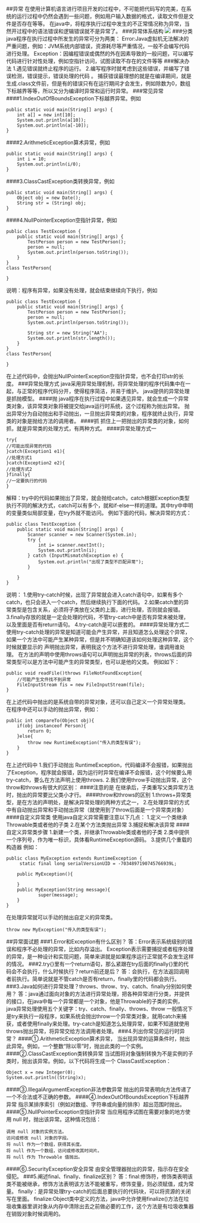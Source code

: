 ##异常
在使用计算机语言进行项目开发的过程中，不可能把代码写的完美，在系统的运行过程中仍然会遇到一些问题，例如用户输入数据的格式，读取文件但是文件是否存在等等。
在java中，将程序执行过程中发生的不正常情况称为异常，当然开过程中的语法错误和逻辑错误就不是异常了。
###异常体系结构
![](https://i.imgur.com/wl3TXOv.png)
###分类
java程序在执行过程中所发生的异常可分为两类：
Error:Java虚拟机无法解决的严重问题，例如：JVM系统内部错误，资源耗尽等严重情况，一般不会编写代码进行处理。
Exception：因编程错误或偶然的外在因素导致的一般问题，可以编写代码进行针对性处理，例如空指针访问，试图读取不存在的文件等等
###解决办法
1.遇见错误就终止程序的运行。
2.编写程序时就考虑到这些错误，并编写了错误检测，错误提示，错误处理的代码 。
捕获错误最理想的就是在编译期间，就是生成.class文件前，但是有的错误只有在运行期间才会发生，例如除数为0，数组下标越界等等，所以又分为编译时异常和运行时异常。
###常见异常
####1.IndexOutOfBoundsException下标越界异常。例如

	public static void main(String[] args) {
		int a[] = new int[10];
		System.out.println(a[10]);
		System.out.println(a[-10]);
	}
####2.ArithmeticException算术异常，例如

	public static void main(String[] args) {
		int i = 10;
		System.out.println(i/0);
	}
####3.ClassCastException类转换异常，例如

	public static void main(String[] args) {
		Object obj = new Date();
		String str = (String) obj;
	}
####4.NullPointerException空指针异常，例如

	public class TestException {
		public static void main(String[] args) {
			TestPerson person = new TestPerson();
			person = null;
			System.out.println(person.toString());
		}
	}
	class TestPerson{
		
	}
说明：程序有异常，如果没有处理，就会结束继续向下执行，例如

	public class TestException {
		public static void main(String[] args) {
			TestPerson person = new TestPerson();
			person = null;
			System.out.println(person.toString());
			
			String str = new String("AA");
			System.out.println(str.length());
		}
	}
	class TestPerson{
		
	}
在上述代码中，会抛出NullPointerException空指针异常，也不会打印str的长度。
###异常处理方式
java采用异常处理机制，将异常处理的程序代码集中在一起，与正常的程序代码分开，使得程序简洁，并易于维护。
java提供的异常处理是抓抛模型。
####抛
java程序在执行过程中如果遇见异常，就会生成一个异常类对象，该异常类对象将被提交给java运行时系统，这个过程称为抛出异常。
抛出异常分为自动抛出和手动抛出，一旦抛出异常类的对象，程序就终止执行，异常类的对象是抛给方法的调用者。
####抓
抓住上一把抛出的异常类的对象，如何抓，就是异常类的处理方式，有两种方式。
####异常处理方式一
	
	try{
	//可能出现异常的代码
	}catch(Exception1 e1){
	//处理方式1
	}catch(Exception2 e2){
	//处理方式2
	}finally{
	//一定要执行的代码
	}
解释：try中的代码如果抛出了异常，就会抛给catch，catch根据Exception类型执行不同的解决方式，catch可以有多个，就和if-else一样的道理。其中try中申明的变量类似局部变量，在try外就不能访问。
例如下面的代码，解决异常的方式：

	public class TestException {
		public static void main(String[] args) {
			Scanner scanner = new Scanner(System.in);
			try {
				int i= scanner.nextInt();
				System.out.println(i);
			} catch (InputMismatchException e) {
				System.out.println("出现了类型不匹配异常");
			}
			
		}
	}
说明：
1.使用try-catch时候，出现了异常就会进入catch语句中，如果有多个catch，也只会进入一个catch，然后继续执行下面的代码。
2.如果catch里的异常类型是包含关系，必须将子类放在父类的上面，进行处理，否则就会报错。
3.finally存放的就是一定会处理的代码，不管try-catch中是否有异常未被处理，以及里面是否有return语句。
4.try-catch是可以嵌套的。
####异常处理方式二
使用try-catch处理的异常是知道可能会产生异常，并且知道怎么处理这个异常，如果一个方法中可能产生某种异常，但是并不明确知道该如何处理这种异常，这个时候就要显示的 声明抛出异常，表明我这个方法不进行异常处理，谁调用谁处理。
在方法的声明中使用throws语句可以声明抛出异常的列表，throws后面的异常类型可以是方法中可能产生的异常类型，也可以是他的父类。
例如如下：	

	public void readFile()throws FileNotFoundException{
		//可能产生文件找不到异常
		FileInputStream fis = new FileInputStream(file);
	}
在上述代码中抛出的是系统自带的异常对象，还可以自己定义一个异常处理类。
在程序中还可以手动的抛出异常，例如：

	public int compareTo(Object obj){
		if(obj instanceof Person){
			return 0;
		}else{
			throw new RuntimeException("传入的类型有误");
		}
	}
在上述代码中
1.我们手动抛出 RuntimeException，代码编译不会报错，如果抛出了Exception，程序就会报错，因为运行时异常在编译不会报错，这个时候要么用try-catch，要么在方法声明上使用throws.
2.我们使用throw手动抛出异常，这个throw和throws有很大的区别：
####注意的是
在继承后，子类重写父类异常方法时，抛出的异常要比父类小才行。
####throw和throws的区别
1.throws+异常类型，是在方法的声明处，是解决异常处理的两种方式之一，
2.在处理异常的方式中有自动抛出异常和手动抛出异常（就使用到了throw后面是一个异常类对象）
####自定义异常类
使用java自定义异常需要注意以下几点：
1.定义一个类继承Throwable类或者他的子类
2.在某个方法类抛出异常
3.捕捉和解决该异常
####自定义异常类步骤
1.新建一个类，并继承Throwable类或者他的子类
2.类中提供一个序列号，作为唯一标识，具体看RuntimeException源码。
3.提供几个重载的构造器
例如：

	public class MyException extends RuntimeException {
		 static final long serialVersionUID = -7034897190745766939L;
		 
		public MyException(){
			
		}
		public MyException(String message){
				super(message);
		}
	}
在处理异常就可以手动的抛出自定义的异常类。

	throw new MyException("传入的类型有误");
##异常面试题
###1.Error和Exception有什么区别？
答：Error表示系统级别的错误和程序不必处理的异常，比如内存溢出。
Exception表示需要捕捉或者程序处理的异常，是一种设计和实现问题，简单来讲就是如果程序运行正常就不会发生这样的情况。
###2.try{}里有一个return语句，那么紧跟在try后面的finally{}里的代码会不会执行，什么时候执行？return前还是后？
答：会执行，在方法返回调用者前执行。简单说就是不管catch是否有return，finally里的代码都会执行。
###3.Java如何进行异常处理？throws、throw、try、catch、finally分别如何使用？
答：java通过面向对象的方法进行异常处理，把各种异常进行分类，并提供的接口，在java中每一个异常都是一个对象，他是Throwable的子类的实例，
java异常处理使用五个关键字：try、catch、finally、throws、throw
一般情况下是try来执行一段程序，如果系统会抛出throw一个异常类对象，就用catch来捕获，或者使用finally来处理。try-catch是知道怎么处理异常，如果不知道就使用throws抛出异常，将异常交给方法调用者处理。
###4.列出你常见的运行时异常？
####①.ArithmeticException算术异常，
当出现异常的运算条件时，抛出此异常。例如，一个整数“除以零”时，抛出此类的一个实例。
####②.ClassCastException类转换异常
当试图将对象强制转换为不是实例的子类时，抛出该异常。例如，以下代码将生成一个 ClassCastException： 

	Object x = new Integer(0);
    System.out.println((String)x);
####③.IllegalArgumentException非法参数异常
抛出的异常表明向方法传递了一个不合法或不正确的参数。 
####④.IndexOutOfBoundsException下标越界异常
指示某排序索引（例如对数组、字符串或向量的排序）超出范围时抛出。
####⑤.NullPointerException空指针异常
当应用程序试图在需要对象的地方使用 null 时，抛出该异常。这种情况包括：
	
    调用 null 对象的实例方法。
    访问或修改 null 对象的字段。
    将 null 作为一个数组，获得其长度。
    将 null 作为一个数组，访问或修改其时间片。
    将 null 作为 Throwable 值抛出。
####⑥.SecurityException安全异常
由安全管理器抛出的异常，指示存在安全侵犯。 
###5.阐述final、finally、finalize区别？
答：final:修饰符，修饰类表明该类不能被继承，修饰方法表明该方法不能被重写，修饰变量，则必须赋值，成为常量。
finally：是异常处理try-catch的后面总要执行的代码块，可以将资源的关闭写在里面。
finalize:Object类中定义的方法，java中允许使用finalize()方法在垃圾收集器里讲对象从内存中清除出去之前做必要的工作，这个方法是有垃圾收集器在销毁对象时候调用的。